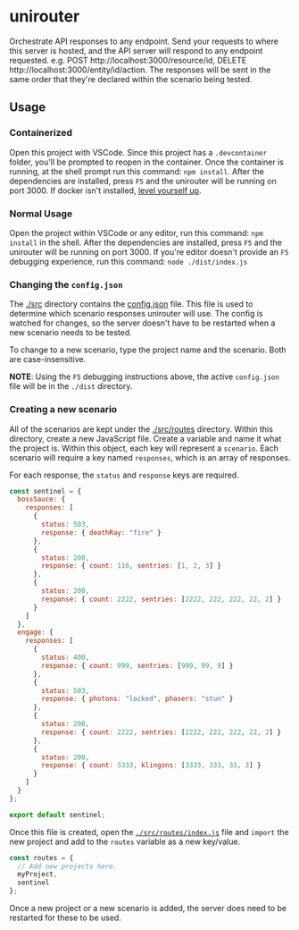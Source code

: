 # unirouter

Orchestrate API responses to any endpoint. Send your requests to where this server is hosted, and the API server will respond to any endpoint requested. e.g. POST http://localhost:3000/resource/id, DELETE http://localhost:3000/entity/id/action.
The responses will be sent in the same order that they're declared within the scenario being tested.

## Usage

### Containerized

Open this project with VSCode. Since this project has a `.devcontainer` folder, you'll be prompted to reopen in the container. Once the container is running, at the shell prompt run this command: `npm install`. After the dependencies are installed, press `F5` and the unirouter will be running on port 3000. If docker isn't installed, [level yourself up](https://code.visualstudio.com/docs/remote/containers#_getting-started).

### Normal Usage

Open the project within VSCode or any editor, run this command: `npm install` in the shell. After the dependencies are installed, press `F5` and the unirouter will be running on port 3000.
If you're editor doesn't provide an `F5` debugging experience, run this command: `node ./dist/index.js`

### Changing the `config.json`

The [./src](./src) directory contains the [config.json](./src/config.json) file. This file is used to determine which scenario responses unirouter will use. The config is watched for changes, so the server doesn't have to be restarted when a new scenario needs to be tested.

To change to a new scenario, type the project name and the scenario. Both are case-insensitive.

**NOTE**: Using the `F5` debugging instructions above, the active `config.json` file will be in the `./dist` directory. 

### Creating a new scenario

All of the scenarios are kept under the [./src/routes](./src/routes) directory. Within this directory, create a new JavaScript file. Create a variable and name it what the project is. Within this object, each key will represent a `scenario`. Each scenario will require a key named `responses`, which is an array of responses.

For each response, the `status` and `response` keys are required.

```javascript
const sentinel = {
  bossSauce: {
    responses: [
      {
        status: 503,
        response: { deathRay: "fire" }
      },
      {
        status: 200,
        response: { count: 116, sentries: [1, 2, 3] }
      },
      {
        status: 200,
        response: { count: 2222, sentries: [2222, 222, 222, 22, 2] }
      }
    ]
  },
  engage: {
    responses: [
      {
        status: 400,
        response: { count: 999, sentries: [999, 99, 9] }
      },
      {
        status: 503,
        response: { photons: "locked", phasers: "stun" }
      },
      {
        status: 200,
        response: { count: 2222, sentries: [2222, 222, 222, 22, 2] }
      },
      {
        status: 200,
        response: { count: 3333, klingons: [3333, 333, 33, 3] }
      }
    ]
  }
};

export default sentinel;
```

Once this file is created, open the [`./src/routes/index.js`](./src/routes/index.js) file and `import` the new project and add to the `routes` variable as a new key/value.

```javascript
const routes = {
  // Add new projects here.
  myProject,
  sentinel
};
```

Once a new project or a new scenario is added, the server does need to be restarted for these to be used.
